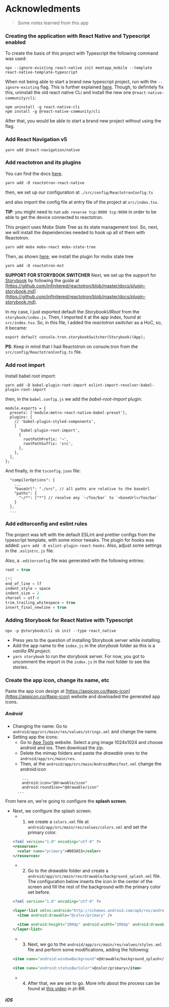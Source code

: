 # Acknowledments
> Some notes learned from this app


### Creating the application with React Native and Typescript enabled
To create the basis of this project with Typescript the following command was used:
```
npx --ignore-existing react-native init meetapp_mobile --template react-native-template-typescript
```
When not being able to start a brand new typescript project, run with the `--ignore-existing` flag. This is further explained [here](https://github.com/react-native-community/react-native-template-typescript/issues/80).
Though, to definitely fix this, uninstall the old react native CLi and install the new one `@react-native-community/cli`:
```
npm uninstall -g react-native-cli
npm install -g @react-native-community/cli
```
After that, you would be able to start a brand new project without using the flag.

### Add React Navigation v5

```
yarn add @react-navigation/native

```

### Add reactotron and its plugins
You can find the docs [here](https://github.com/infinitered/reactotron/blob/master/docs/quick-start-react-native.md).
```
yarn add -D reactotron-react-native

```
then, we set up our configuration at `./src/config/ReactotronConfig.ts`

and also import the config file at entry file of the project at `src/index.tsx`.

**TIP**: you might need to run `adb reverse tcp:9090 tcp:9090` in order to be able to get the device connected to reactotron.

This project uses Mobx State Tree as its state management tool. So, next, we will install the dependencies needed to hook up all of them with Reactotron.

```
yarn add mobx mobx-react mobx-state-tree
```
Then, as shown [here](https://github.com/infinitered/reactotron/blob/master/docs/plugin-mst.md), we install the plugin for mobx state tree
```
yarn add -D reactotron-mst
```

**SUPPORT FOR STORYBOOK SWITCHER**
Next, we set up the support for [Storybook](https://storybook.js.org/) by following the guide at [https://github.com/infinitered/reactotron/blob/master/docs/plugin-storybook.md](https://github.com/infinitered/reactotron/blob/master/docs/plugin-storybook.md).

In my case, I just exported default the _StorybookUIRoot_ from the `storybook/index.js`. Then, I imported it at the app index, found at `src/index.tsx`. So, in this file, I added the _reactotron switcher_ as a HoC, so, it became:
```
export default console.tron.storybookSwitcher(Storybook)(App);
```
**PS**: Keep in mind that I had Reactotron on console.tron from the `src/config/ReactotronConfig.ts` file.


### Add root import
Install babel root import:
```
yarn add -D babel-plugin-root-import eslint-import-resolver-babel-plugin-root-import
```
then, in the `babel.config.js` we add the _babel-root-import_ plugin:
```
module.exports = {
  presets: ['module:metro-react-native-babel-preset'],
  plugins: [
    // 'babel-plugin-styled-components',
    [
      'babel-plugin-root-import',
      {
        rootPathPrefix: '~',
        rootPathSuffix: 'src',
      },
    ],
  ],
};
```
And finally, in the `tsconfig.json` file:
```
  "compilerOptions": {
    ...
    "baseUrl": "./src", // all paths are relative to the baseUrl
    "paths": {
      "~/*": ["*"] // resolve any `~/foo/bar` to `<baseUrl>/foo/bar`
    }
  },
  ...
```

### Add editorconfig and eslint rules

The project was left with the default ESLint and prettier configs from the typescript template, with some minor tweaks.
The plugin for hooks was added: `yarn add -D eslint-plugin-react-hooks`. Also, adjust some settings in the `.eslintrc.js` file.


Also, a `.editorconfig` file was generated with the following entries:

```c
root = true

[*]
end_of_line = lf
indent_style = space
indent_size = 2
charset = utf-8
trim_trailing_whitespace = true
insert_final_newline = true
```

### Adding Storybook for React Native with Typescript

```
npx -p @storybook/cli sb init --type react_native

```
- Press yes to the question of installing Storybook server while installing.
- Add the app name to the `index.js` in the _storybook_ folder as this is a _vanilla RN project_.
- `yarn storybook` to run the storybook server. For now, you got to uncomment the import in the `index.js` in the root folder to see the stories.


### Create the app icon, change its name, etc

Paste the app icon design at [https://appicon.co/#app-icon](https://appicon.co/#app-icon) website and dowloaded the generated app icons.

##### Android

- Changing the name: Go to `android/app/src/main/res/values/strings.xml` and change the name.
- Setting app the icons:
  - Go to [Ape Tools](https://apetools.webprofusion.com/#/) website. Select a png image 1024x1024 and choose android and ios. Then download the zip.
  - Delete the mimap folders and paste the _drawable_ ones to the `android/app/src/main/res`.
  - Then, at the `android/app/src/main/AndroidManifest.xml` change the android:icon
  ```
      ...
      android:icon="@drawable/icon"
      android:roundIcon="@drawable/icon"
    ...
  ```
From here on, we're going to configure the **splash screen**.

- Next, we configure the splash screen.
  - 1) we create a `colors.xml` file at `android/app/src/main/res/values/colors.xml` and set the primary color.
  ```xml
  <?xml version="1.0" encoding="utf-8" ?>
  <resources>
    <color name="primary">#D03A53</color>
  </resources>
  ```
  - 2) Go to the _drawable_ folder and create a `android/app/src/main/res/drawable/background_splash.xml` file. The configuration below inserts the icon in the center of the screen and fill the rest of the background with the primary color set before.
  ```xml
  <?xml version="1.0" encoding="utf-8" ?>

  <layer-list xmlns:android="http://schemas.android.com/apk/res/android">
    <item android:drawable="@color/primary" />

    <item android:height="200dp" android:width="200dp" android:drawable="@drawable/icon" android:gravity="center" />
  </layer-list>
  ```
  - 3) Next, we go to the `android/app/src/main/res/values/styles.xml` file and perform some modifications, adding the following:
  ```xml
  <item name="android:windowBackground">@drawable/background_splash</item>

  <item name="android:statusBarColor">@color/primary</item>
  ```
  - 4) After that, we are set to go. More info about the process can be found at [this video](https://www.youtube.com/watch?v=3Gf9yb53bJM) in pt-BR.

##### iOS


